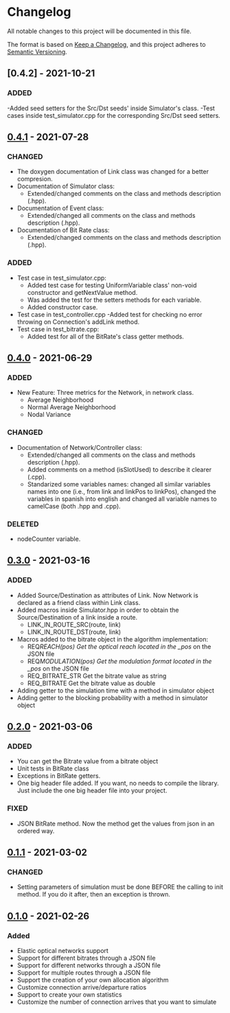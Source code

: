 # Changelog

All notable changes to this project will be documented in this file.

The format is based on [Keep a Changelog](https://keepachangelog.com/en/1.0.0/),
and this project adheres to [Semantic Versioning](https://semver.org/spec/v2.0.0.html).

## [0.4.2] - 2021-10-21

### ADDED

-Added seed setters for the Src/Dst seeds' inside Simulator's class. 
-Test cases inside test_simulator.cpp for the corresponding Src/Dst seed setters.

## [0.4.1] - 2021-07-28

### CHANGED

- The doxygen documentation of Link class was changed for a better compresion.
- Documentation of Simulator class:
  - Extended/changed comments on the class and methods description (.hpp).
- Documentation of Event class:
  - Extended/changed all comments on the class and methods description (.hpp).
- Documentation of Bit Rate class:
  - Extended/changed comments on the class and methods description (.hpp).
    
### ADDED

- Test case in test_simulator.cpp:
  - Added test case for testing UniformVariable class' non-void constructor and getNextValue method.
  - Was added the test for the setters methods for each variable.
  - Added constructor case.
- Test case in test_controller.cpp
    -Added test for checking no error throwing on Connection's addLink method.
- Test case in test_bitrate.cpp:
  - Added test for all of the BitRate's class getter methods.


## [0.4.0] - 2021-06-29

### ADDED

- New Feature: Three metrics for the Network, in network class.
  - Average Neighborhood
  - Normal Average Neighborhood
  - Nodal Variance

### CHANGED

- Documentation of Network/Controller class:
  - Extended/changed all comments on the class and methods description (.hpp).
  - Added comments on a method (isSlotUsed) to describe it clearer (.cpp).
  - Standarized some variables names: changed all similar variables names into one (i.e., from link and linkPos to linkPos), changed the variables in spanish into english and changed all variable names to camelCase (both .hpp and .cpp).

### DELETED

- nodeCounter variable.

## [0.3.0] - 2021-03-16

### ADDED

- Added Source/Destination as attributes of Link. Now Network is declared as a friend class within Link class.
- Added macros inside Simulator.hpp in order to obtain the Source/Destination of a link inside a route.
  - LINK_IN_ROUTE_SRC(route, link)
  - LINK_IN_ROUTE_DST(route, link)
- Macros added to the bitrate object in the algorithm implementation:
  - REQ*REACH(pos) Get the optical reach located in the \_pos* on the JSON file
  - REQ*MODULATION(pos) Get the modulation format located in the \_pos* on the JSON file
  - REQ_BITRATE_STR Get the bitrate value as string
  - REQ_BITRATE Get the bitrate value as double
- Adding getter to the simulation time with a method in simulator object
- Adding getter to the blocking probability with a method in simulator object

## [0.2.0] - 2021-03-06

### ADDED

- You can get the Bitrate value from a bitrate object
- Unit tests in BitRate class
- Exceptions in BitRate getters.
- One big header file added. If you want, no needs to compile the library. Just include the one big header file into your project.

### FIXED

- JSON BitRate method. Now the method get the values from json in an ordered way.

## [0.1.1] - 2021-03-02

### CHANGED

- Setting parameters of simulation must be done BEFORE the calling to init method. If you do it after, then an exception is thrown.

## [0.1.0] - 2021-02-26

### Added

- Elastic optical networks support
- Support for different bitrates through a JSON file
- Support for different networks through a JSON file
- Support for multiple routes through a JSON file
- Support the creation of your own allocation algorithm
- Customize connection arrive/departure ratios
- Support to create your own statistics
- Customize the number of connection arrives that you want to simulate

[0.1.0]: https://gitlab.com/DaniloBorquez/flex-net-sim/-/releases/v0.1.0
[0.1.1]: https://gitlab.com/DaniloBorquez/flex-net-sim/-/compare/v0.1.0...v0.1.1
[0.2.0]: https://gitlab.com/DaniloBorquez/flex-net-sim/-/compare/v0.1.1...v0.2.0
[0.3.0]: https://gitlab.com/DaniloBorquez/flex-net-sim/-/compare/v0.2.0...v0.3.0
[0.4.0]: https://gitlab.com/DaniloBorquez/flex-net-sim/-/compare/v0.3.0...v0.4.0
[0.4.1]: https://gitlab.com/DaniloBorquez/flex-net-sim/-/compare/v0.4.0...v0.4.1
